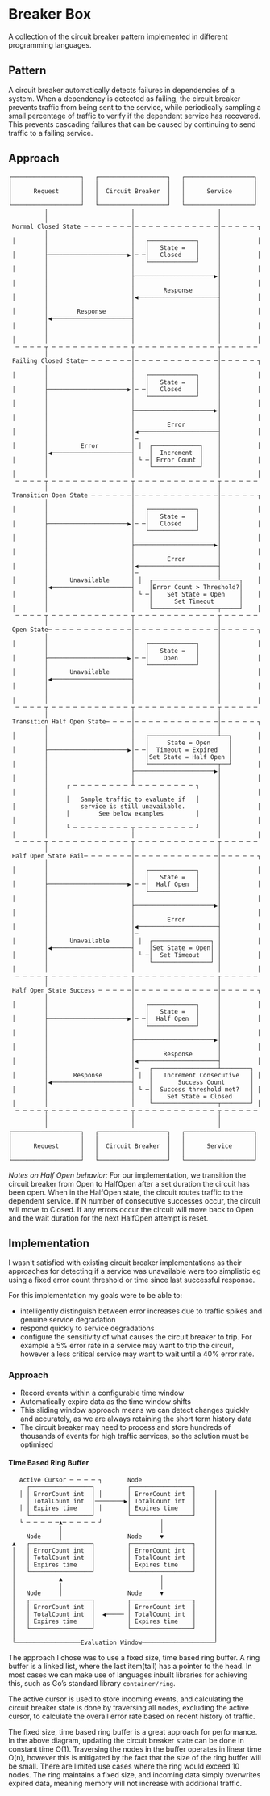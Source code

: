 # Breaker Box

A collection of the circuit breaker pattern implemented in different programming languages.

## Pattern

A circuit breaker automatically detects failures in dependencies of a system. When a dependency is detected as failing, the circuit breaker prevents traffic from being sent to the service, while periodically sampling a small percentage of traffic to verify if the dependent service has recovered. This prevents cascading failures that can be caused by continuing to send traffic to a failing service.

## Approach
                                                                          
                                                                          
    ┌───────────────────┐   ┌───────────────────┐   ┌───────────────────┐ 
    │                   │   │                   │   │                   │ 
    │      Request      │   │  Circuit Breaker  │   │      Service      │ 
    │                   │   │                   │   │                   │ 
    └───────────────────┘   └───────────────────┘   └───────────────────┘ 
              │                       │                       │           
              │                       │                       │           
     Normal Closed State ─ ─ ─ ─ ─ ─ ─│─ ─ ─ ─ ─ ─ ─ ─ ─ ─ ─ ─│─ ─ ─ ─ ─ ┐
              │                       │                       │           
     │        │                       │   ┌─────────────┐     │          │
              │                       │   │   State =   │     │           
     │        ├──────────────────────▶│─ ─│   Closed    │     │          │
              │                       │   └─────────────┘     │           
     │        │                       │                       │          │
              │                       ├──────────────────────▶│           
     │        │                       │                       │          │
              │                       │        Response       │           
     │        │                       │◀──────────────────────┤          │
              │                       │                       │           
     │        │        Response       │                       │          │
              │◀──────────────────────┤                       │           
     │        │                       │                       │          │
              │                       │                       │           
     │        │                       │                       │          │
      ─ ─ ─ ─ ┬ ─ ─ ─ ─ ─ ─ ─ ─ ─ ─ ─ ┬ ─ ─ ─ ─ ─ ─ ─ ─ ─ ─ ─ ┬ ─ ─ ─ ─ ─ 
              │                       │                       │           
     Failing Closed State─ ─ ─ ─ ─ ─ ─│─ ─ ─ ─ ─ ─ ─ ─ ─ ─ ─ ─│─ ─ ─ ─ ─ ┐
              │                       │                       │           
     │        │                       │   ┌─────────────┐     │          │
              │                       │   │   State =   │     │           
     │        ├──────────────────────▶│─ ─│   Closed    │     │          │
              │                       │   └─────────────┘     │           
     │        │                       │                       │          │
              │                       ├──────────────────────▶│           
     │        │                       │                       │          │
              │                       │         Error         │           
     │        │                       │◀──────────────────────┤          │
              │                       │─                      │           
     │        │         Error         │ │  ┌─────────────┐    │          │
              │◀──────────────────────┤    │  Increment  │    │           
     │        │                       │ └ ─│ Error Count │    │          │
              │                       │    └─────────────┘    │           
     │        │                       │                       │          │
      ─ ─ ─ ─ ┬ ─ ─ ─ ─ ─ ─ ─ ─ ─ ─ ─ ┬ ─ ─ ─ ─ ─ ─ ─ ─ ─ ─ ─ ┬ ─ ─ ─ ─ ─ 
              │                       │                       │           
     Transition Open State ─ ─ ─ ─ ─ ─│─ ─ ─ ─ ─ ─ ─ ─ ─ ─ ─ ─│─ ─ ─ ─ ─ ┐
              │                       │                       │           
     │        │                       │   ┌─────────────┐     │          │
              │                       │   │   State =   │     │           
     │        ├──────────────────────▶│─ ─│   Closed    │     │          │
              │                       │   └─────────────┘     │           
     │        │                       │                       │          │
              │                       ├──────────────────────▶│           
     │        │                       │                       │          │
              │                       │         Error         │           
     │        │                       │◀──────────────────────┤          │
              │                       │─                      │           
     │        │      Unavailable      │ │  ┌──────────────────┴─────┐    │
              │◀──────────────────────┤    │Error Count > Threshold?│     
     │        │                       │ └ ─│    Set State = Open    │    │
              │                       │    │      Set Timeout       │     
     │        │                       │    └──────────────────┬─────┘    │
      ─ ─ ─ ─ ┬ ─ ─ ─ ─ ─ ─ ─ ─ ─ ─ ─ ┬ ─ ─ ─ ─ ─ ─ ─ ─ ─ ─ ─ ┬ ─ ─ ─ ─ ─ 
              │                       │                       │           
     Open State─ ─ ─ ─ ─ ─ ─ ─ ─ ─ ─ ─│─ ─ ─ ─ ─ ─ ─ ─ ─ ─ ─ ─│─ ─ ─ ─ ─ ┐
              │                       │                       │           
     │        │                       │   ┌─────────────┐     │          │
              │                       │   │   State =   │     │           
     │        ├──────────────────────▶│─ ─│    Open     │     │          │
              │                       │   └─────────────┘     │           
     │        │      Unavailable      │                       │          │
              │◀──────────────────────┤                       │           
     │        │                       │                       │          │
              │                       │                       │           
     │        │                       │                       │          │
      ─ ─ ─ ─ ┬ ─ ─ ─ ─ ─ ─ ─ ─ ─ ─ ─ ┬ ─ ─ ─ ─ ─ ─ ─ ─ ─ ─ ─ ┬ ─ ─ ─ ─ ─ 
              │                       │                       │           
     Transition Half Open State─ ─ ─ ─│─ ─ ─ ─ ─ ─ ─ ─ ─ ─ ─ ─│─ ─ ─ ─ ─ ┐
              │                       │                       │           
     │        │                       │   ┌───────────────────┴──┐       │
              │                       │   │     State = Open     │        
     │        ├──────────────────────▶│─ ─│  Timeout = Expired   │       │
              │                       │   │Set State = Half Open │        
     │        │                       │   └───────────────────┬──┘       │
              │                       ├──────────────────────▶│           
     │        │                       │                       │          │
              │     ┌ ─ ─ ─ ─ ─ ─ ─ ─ ┴ ─ ─ ─ ─ ─ ─ ─ ─ ┐     │           
     │        │                                               │          │
              │     │   Sample traffic to evaluate if   │     │           
     │        │         service is still unavailable.         │          │
              │     │        See below examples         │     │           
     │        │                                               │          │
              │     └ ─ ─ ─ ─ ─ ─ ─ ─ ┬ ─ ─ ─ ─ ─ ─ ─ ─ ┘     │           
     │        │                       │                       │          │
      ─ ─ ─ ─ ┬ ─ ─ ─ ─ ─ ─ ─ ─ ─ ─ ─ ┬ ─ ─ ─ ─ ─ ─ ─ ─ ─ ─ ─ ┬ ─ ─ ─ ─ ─ 
              │                       │                       │           
     Half Open State Fail─ ─ ─ ─ ─ ─ ─│─ ─ ─ ─ ─ ─ ─ ─ ─ ─ ─ ─│─ ─ ─ ─ ─ ┐
              │                       │                       │           
     │        │                       │   ┌─────────────┐     │          │
              │                       │   │   State =   │     │           
     │        ├──────────────────────▶│─ ─│  Half Open  │     │          │
              │                       │   └─────────────┘     │           
     │        │                       │                       │          │
              │                       ├──────────────────────▶│           
     │        │                       │                       │          │
              │                       │         Error         │           
     │        │                       │◀──────────────────────┤          │
              │                       │─                      │           
     │        │      Unavailable      │ │  ┌────────────────┐ │          │
              │◀──────────────────────┤    │Set State = Open│ │           
     │        │                       │ └ ─│  Set Timeout   │ │          │
              │                       │    └────────────────┘ │           
     │        │                       │                       │          │
      ─ ─ ─ ─ ┬ ─ ─ ─ ─ ─ ─ ─ ─ ─ ─ ─ ┬ ─ ─ ─ ─ ─ ─ ─ ─ ─ ─ ─ ┬ ─ ─ ─ ─ ─ 
              │                       │                       │           
     Half Open State Success ─ ─ ─ ─ ─│─ ─ ─ ─ ─ ─ ─ ─ ─ ─ ─ ─│─ ─ ─ ─ ─ ┐
              │                       │                       │           
     │        │                       │   ┌─────────────┐     │          │
              │                       │   │   State =   │     │           
     │        ├──────────────────────▶│─ ─│  Half Open  │     │          │
              │                       │   └─────────────┘     │           
     │        │                       │                       │          │
              │                       ├──────────────────────▶│           
     │        │                       │                       │          │
              │                       │        Response       │           
     │        │                       │◀──────────────────────┤          │
              │                       │─   ┌──────────────────┴────────┐  
     │        │       Response        │ │  │   Increment Consecutive   │ │
              │◀──────────────────────┤    │       Success Count       │  
     │        │                       │ └ ─│  Success threshold met?   │ │
              │                       │    │    Set State = Closed     │  
     │        │                       │    └──────────────────┬────────┘ │
      ─ ─ ─ ─ ┬ ─ ─ ─ ─ ─ ─ ─ ─ ─ ─ ─ ┬ ─ ─ ─ ─ ─ ─ ─ ─ ─ ─ ─ ┬ ─ ─ ─ ─ ─ 
              │                       │                       │           
              │                       │                       │           
    ┌───────────────────┐   ┌───────────────────┐   ┌───────────────────┐ 
    │                   │   │                   │   │                   │ 
    │      Request      │   │  Circuit Breaker  │   │      Service      │ 
    │                   │   │                   │   │                   │ 
    └───────────────────┘   └───────────────────┘   └───────────────────┘ 

*Notes on Half Open behavior:* For our implementation, we transition the circuit breaker from Open to HalfOpen after a set duration the circuit has been open. When in the HalfOpen state, the circuit routes traffic to the dependent service. If N number of consecutive successes occur, the circuit will move to Closed. If any errors occur the circuit will move back to Open and the wait duration for the next HalfOpen attempt is reset.

## Implementation

I wasn't satisfied with existing circuit breaker implementations as their approaches for detecting if a service was unavailable were too simplistic eg using a fixed error count threshold or time since last successful response.

For this implementation my goals were to be able to:
- intelligently distinguish between error increases due to traffic spikes and genuine service degradation
- respond quickly to service degradations
- configure the sensitivity of what causes the circuit breaker to trip. For example a 5% error rate in a service may want to trip the circuit, however a less critical service may want to wait until a 40% error rate.

### Approach

- Record events within a configurable time window
- Automatically expire data as the time window shifts
- This sliding window approach means we can detect changes quickly and accurately, as we are always retaining the short term history data
- The circuit breaker may need to process and store hundreds of thousands of events for high traffic services, so the solution must be optimised

#### Time Based Ring Buffer

                                                              
       Active Cursor ─ ─ ─ ─ ┐       Node                     
         ┌─────────────────┐         ┌─────────────────┐      
       │ │ ErrorCount int  │ │       │ ErrorCount int  │     │
         │ TotalCount int  │────────▶│ TotalCount int  │     │
       │ │ Expires time    │ │       │ Expires time    │     │
         └─────────────────┘         └─────────────────┘     │
       └ ─ ─ ─ ─ ─▲─ ─ ─ ─ ─ ┘                │              │
                  │                           │              │
         Node     │                  Node     ▼              │
     ▲   ┌─────────────────┐         ┌─────────────────┐     │
     │   │ ErrorCount int  │         │ ErrorCount int  │     │
     │   │ TotalCount int  │         │ TotalCount int  │     │
     │   │ Expires time    │         │ Expires time    │     │
     │   └─────────────────┘         └─────────────────┘     │
     │            ▲                           │              │
     │            │                           │              │
     │   Node     │                  Node     ▼              │
     │   ┌─────────────────┐         ┌─────────────────┐     │
     │   │ ErrorCount int  │         │ ErrorCount int  │     │
     │   │ TotalCount int  │  ◀───── │ TotalCount int  │     │
     │   │ Expires time    │         │ Expires time    │     │
     │   └─────────────────┘         └─────────────────┘     │
     │                                                       │
     └──────────────────Evaluation Window────────────────────┘
                                                              

The approach I chose was to use a fixed size, time based ring buffer. A ring buffer is a linked list, where the last item(tail) has a pointer to the head. In most cases we can make use of languages inbuilt libraries for achieving this, such as Go’s standard library `container/ring`.

The active cursor is used to store incoming events, and calculating the circuit breaker state is done by traversing all nodes, excluding the active cursor, to calculate the overall error rate based on recent history of traffic.

The fixed size, time based ring buffer is a great approach for performance. In the above diagram, updating the circuit breaker state can be done in constant time O(1). Traversing the nodes in the buffer operates in linear time O(n), however this is mitigated by the fact that the size of the ring buffer will be small. There are limited use cases where the ring would exceed 10 nodes. The ring maintains a fixed size, and incoming data simply overwrites expired data, meaning memory will not increase with additional traffic.
